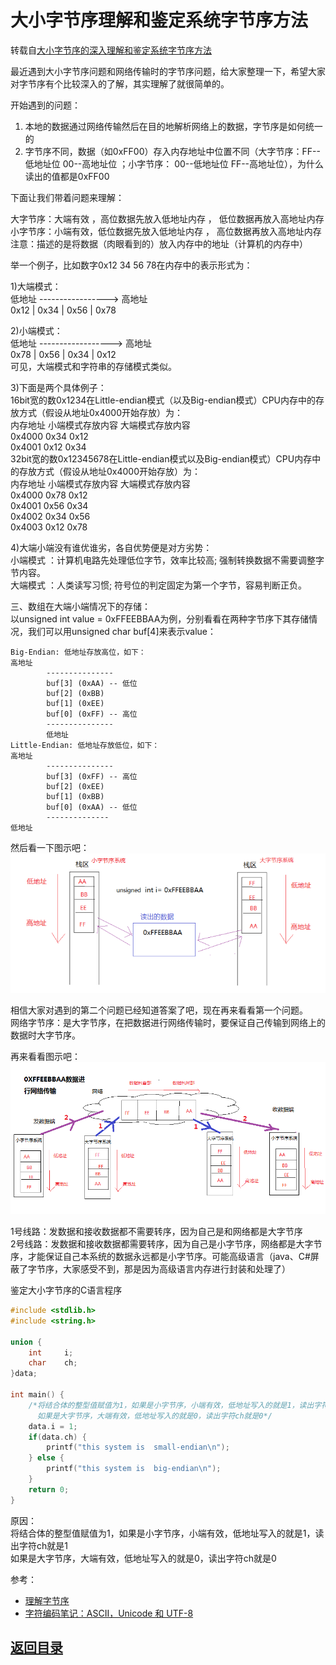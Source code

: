 # 大小字节序理解和鉴定系统字节序方法
转载自[大小字节序的深入理解和鉴定系统字节序方法](http://www.cnblogs.com/dxx-blogs/p/5324320.html)  

最近遇到大小字节序问题和网络传输时的字节序问题，给大家整理一下，希望大家对字节序有个比较深入的了解，其实理解了就很简单的。  

开始遇到的问题：  
1. 本地的数据通过网络传输然后在目的地解析网络上的数据，字节序是如何统一的  
2. 字节序不同，数据（如0xFF00）存入内存地址中位置不同（大字节序：FF--低地址位   00--高地址位  ；小字节序： 00--低地址位  FF--高地址位），为什么读出的值都是0xFF00  

下面让我们带着问题来理解：  

大字节序：大端有效 ，高位数据先放入低地址内存  ， 低位数据再放入高地址内存  
小字节序：小端有效，低位数据先放入低地址内存 ， 高位数据再放入高地址内存  
注意：描述的是将数据（肉眼看到的）放入内存中的地址（计算机的内存中）  

举一个例子，比如数字0x12 34 56 78在内存中的表示形式为：  

1)大端模式：  
低地址 -----------------> 高地址  
0x12  |  0x34  |  0x56  |  0x78  

2)小端模式：  
低地址 ------------------> 高地址  
0x78  |  0x56  |  0x34  |  0x12  
可见，大端模式和字符串的存储模式类似。  

3)下面是两个具体例子：  
16bit宽的数0x1234在Little-endian模式（以及Big-endian模式）CPU内存中的存放方式（假设从地址0x4000开始存放）为：  
内存地址     小端模式存放内容	大端模式存放内容  
0x4000      0x34	        0x12  
0x4001	    0x12	        0x34  
32bit宽的数0x12345678在Little-endian模式以及Big-endian模式）CPU内存中的存放方式（假设从地址0x4000开始存放）为：  
内存地址	小端模式存放内容	大端模式存放内容  
0x4000	   0x78	            0x12  
0x4001	   0x56	            0x34  
0x4002	   0x34	            0x56  
0x4003	   0x12	            0x78  

4)大端小端没有谁优谁劣，各自优势便是对方劣势：  
小端模式 ：计算机电路先处理低位字节，效率比较高; 强制转换数据不需要调整字节内容。  
大端模式 ：人类读写习惯; 符号位的判定固定为第一个字节，容易判断正负。  

三、数组在大端小端情况下的存储：  
以unsigned int value = 0xFFEEBBAA为例，分别看看在两种字节序下其存储情况，我们可以用unsigned char buf[4]来表示value：
```
Big-Endian: 低地址存放高位，如下：
高地址
        ---------------
        buf[3] (0xAA) -- 低位
        buf[2] (0xBB)
        buf[1] (0xEE)
        buf[0] (0xFF) -- 高位
        ---------------
        低地址
Little-Endian: 低地址存放低位，如下：
高地址
        ---------------
        buf[3] (0xFF) -- 高位
        buf[2] (0xEE)
        buf[1] (0xBB)
        buf[0] (0xAA) -- 低位
        --------------
低地址
```  

然后看一下图示吧：
![](https://github.com/MulticsYin/MulticsDevOps/blob/master/picture/site00.png)

相信大家对遇到的第二个问题已经知道答案了吧，现在再来看看第一个问题。  
网络字节序：是大字节序，在把数据进行网络传输时，要保证自己传输到网络上的数据时大字节序。  

再来看看图示吧：  
![](https://github.com/MulticsYin/MulticsDevOps/blob/master/picture/site01.png)

1号线路：发数据和接收数据都不需要转序，因为自己是和网络都是大字节序  
2号线路：发数据和接收数据都需要转序，因为自己是小字节序，网络都是大字节序，才能保证自己本系统的数据永远都是小字节序。可能高级语言（java、C#屏蔽了字节序，大家感受不到，那是因为高级语言内存进行封装和处理了）  

鉴定大小字节序的C语言程序
```c
#include <stdlib.h>
#include <string.h>

union {
    int     i;
    char    ch;
}data;

int main() {
    /*将结合体的整型值赋值为1，如果是小字节序，小端有效，低地址写入的就是1，读出字符ch就是1 
      如果是大字节序，大端有效，低地址写入的就是0，读出字符ch就是0*/
    data.i = 1;
    if(data.ch) {
        printf("this system is  small-endian\n");
    } else {
        printf("this system is  big-endian\n");
    } 
    return 0;
}
```

原因：  
将结合体的整型值赋值为1，如果是小字节序，小端有效，低地址写入的就是1，读出字符ch就是1  
如果是大字节序，大端有效，低地址写入的就是0，读出字符ch就是0  

参考：  
* [理解字节序](http://www.ruanyifeng.com/blog/2016/11/byte-order.html)
* [字符编码笔记：ASCII，Unicode 和 UTF-8](http://www.ruanyifeng.com/blog/2007/10/ascii_unicode_and_utf-8.html)

## [返回目录](https://github.com/MulticsYin/MulticsDevOps#网络编程)
